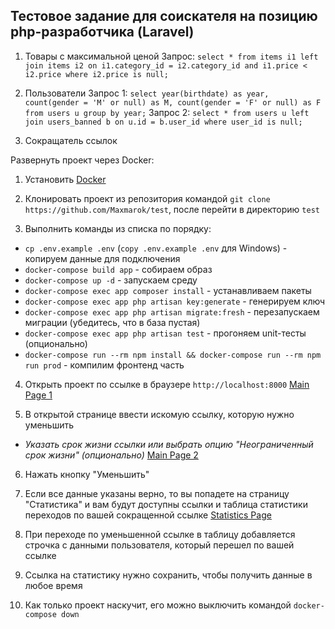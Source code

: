 
## Тестовое задание для соискателя на позицию php-разработчика (Laravel)

1. Товары с максимальной ценой
Запрос: `select * from items i1 left join items i2 on i1.category_id = i2.category_id and i1.price < i2.price where i2.price is null;`

2. Пользователи
Запрос 1: `select year(birthdate) as year, count(gender = 'M' or null) as M, count(gender = 'F' or null) as F from users u group by year;`
Запрос 2: `select * from users u left join users_banned b on u.id = b.user_id where user_id is null;`

3. Сокращатель ссылок

Развернуть проект через Docker:
1. Установить [Docker](https://hub.docker.com/signup?redirectTo=/subscription%3Fplan%3Dfree)

2. Клонировать проект из репозитория командой `git clone https://github.com/Maxmarok/test`, после перейти в директорию `test`

3. Выполнить команды из списка по порядку:
  - `cp .env.example .env` (`copy .env.example .env` для Windows) - копируем данные для подключения
  - `docker-compose build app` - собираем образ
  - `docker-compose up -d` - запускаем среду
  - `docker-compose exec app composer install` - устанавливаем пакеты
  - `docker-compose exec app php artisan key:generate` - генерируем ключ
  - `docker-compose exec app php artisan migrate:fresh` - перезапускаем миграции (убедитесь, что в база пустая)
  - `docker-compose exec app php artisan test` - прогоняем unit-тесты (опционально)
  - `docker-compose run --rm npm install && docker-compose run --rm npm run prod` - компилим фронтенд часть

4. Открыть проект по ссылке в браузере `http://localhost:8000`
[Main Page 1](public/img/test1.png)

5. В открытой странице ввести искомую ссылку, которую нужно уменьшить
  - *Указать срок жизни ссылки или выбрать опцию "Неограниченный срок жизни" (опционально)*
[Main Page 2](public/img/test2.png)

6. Нажать кнопку "Уменьшить"

7. Если все данные указаны верно, то вы попадете на страницу "Статистика" и вам будут доступны ссылки и таблица статистики переходов по вашей сокращенной ссылке
[Statistics Page](public/img/test3.png)

8. При переходе по уменьшенной ссылке в таблицу добавляется строчка с данными пользователя, который перешел по вашей ссылке

9. Ссылка на статистику нужно сохранить, чтобы получить данные в любое время

10. Как только проект наскучит, его можно выключить командой `docker-compose down`
